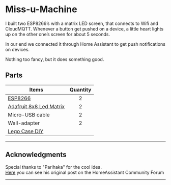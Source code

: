 # Miss-u-Machine


I built two ESP8266’s with a matrix LED screen, that connects to Wifi and CloudMQTT. Whenever a button get pushed on a device, a little heart lights up on the other one’s screen for about 5 seconds. 

In our end we connected it through Home Assistant to get push notifications on devices.

Nothing too fancy, but it does something good.

## Parts
| Items  | Quantity | 
| ------------- | :---: | 
|[ESP8266](https://it.aliexpress.com/item/32338129505.html?src=google&albslr=144134313&src=google&albch=shopping&acnt=494-037-6276&isdl=y&slnk=&plac=&mtctp=&albbt=Google_7_shopping&aff_platform=google&aff_short_key=UneMJZVf&&albagn=888888&albcp=1691306153&albag=64902423734&trgt=296904914040&crea=it32338129505&netw=u&device=c&gclid=CjwKCAjwq4fsBRBnEiwANTahcIQwVDQTJG0dICKa_Hgr3U08J1mYBojao7BEkk0BSLsgQtQWfz9yDhoCrBQQAvD_BwE&gclsrc=aw.ds)|2|
|[Adafruit 8x8 Led Matrix](https://www.amazon.it/gp/product/B00DGFR5EU/ref=ppx_yo_dt_b_asin_title_o08_s00?ie=UTF8&psc=1)|2|
|Micro-USB cable|2|
|Wall-adapter|2|
|[Lego Case DIY](https://www.amazon.it/LEGO-Classic-10696-Mattoncini-Creativi/dp/B00NVDP3ZU/ref=sr_1_1?__mk_it_IT=%C3%85M%C3%85%C5%BD%C3%95%C3%91&keywords=scatola+lego+miste&qid=1568816769&s=electronics&sr=8-1)|

___

## Acknowledgments
Special thanks to "Parihaka" for the cool idea. </br>
<a href="https://community.home-assistant.io/t/the-miss-you-machine/110041">Here</a> you can see his original post on the HomeAssistant Community Forum


___
